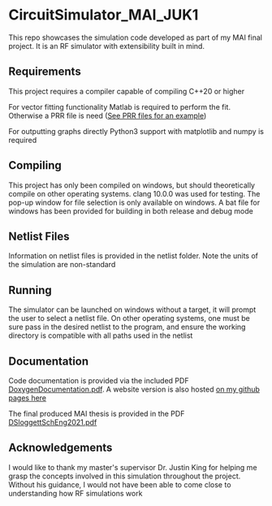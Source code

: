 # CircuitSimulator_MAI_JUK1

This repo showcases the simulation code developed as part of my MAI final project. It is an RF simulator with extensibility built in mind.

## Requirements

This project requires a compiler capable of compiling C++20 or higher

For vector fitting functionality Matlab is required to perform the fit. Otherwise a PRR file is need ([See PRR files for an example](src/PRR/PRRFile%20format.md))

For outputting graphs directly Python3 support with matplotlib and numpy is required

## Compiling

This project has only been compiled on windows, but should theoretically compile on other operating systems. clang 10.0.0 was used for testing. The pop-up window for file selection is only available on windows. A bat file for windows has been provided for building in both release and debug mode

## Netlist Files

Information on netlist files is provided in the netlist folder. Note the units of the simulation are non-standard

## Running

The simulator can be launched on windows without a target, it will prompt the user to select a netlist file. On other operating systems, one must be sure pass in the desired netlist to the program, and ensure the working directory is compatible with all paths used in the netlist

## Documentation

Code documentation is provided via the included PDF [DoxygenDocumentation.pdf](DoxygenDocumentation.pdf). A website version is also hosted [on my github pages here](https://dslogget.github.io/JUK1/index.html)

The final produced MAI thesis is provided in the PDF [DSloggettSchEng2021.pdf](DSloggettSchEng2021.pdf)

## Acknowledgements

I would like to thank my master's supervisor Dr. Justin King for helping me grasp the concepts involved in this simulation throughout the project. Without his guidance, I would not have been able to come close to understanding how RF simulations work
